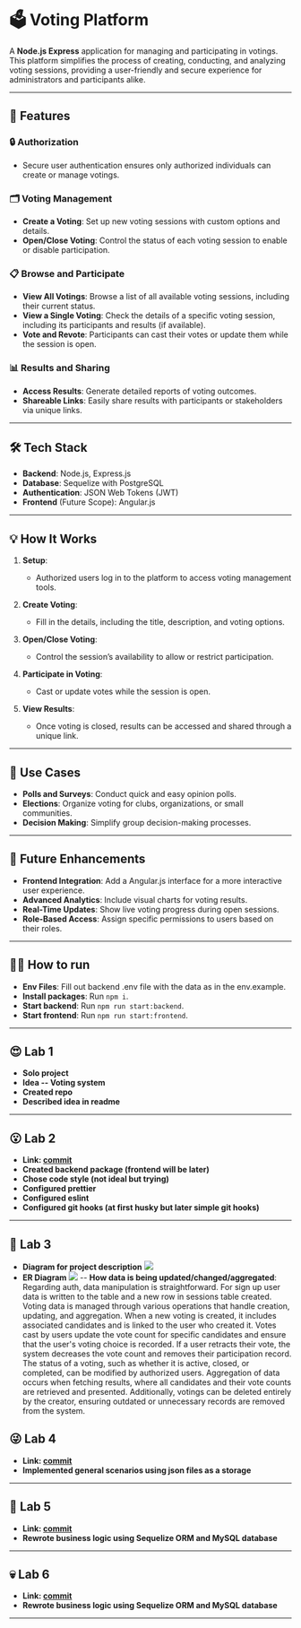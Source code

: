 # 🗳️ Voting Platform

A **Node.js Express** application for managing and participating in votings. This platform simplifies the process of creating, conducting, and analyzing voting sessions, providing a user-friendly and secure experience for administrators and participants alike.

---

## 🚀 Features

### 🔒 **Authorization**

- Secure user authentication ensures only authorized individuals can create or manage votings.

### 🗂️ **Voting Management**

- **Create a Voting**: Set up new voting sessions with custom options and details.
- **Open/Close Voting**: Control the status of each voting session to enable or disable participation.

### 📋 **Browse and Participate**

- **View All Votings**: Browse a list of all available voting sessions, including their current status.
- **View a Single Voting**: Check the details of a specific voting session, including its participants and results (if available).
- **Vote and Revote**: Participants can cast their votes or update them while the session is open.

### 📊 **Results and Sharing**

- **Access Results**: Generate detailed reports of voting outcomes.
- **Shareable Links**: Easily share results with participants or stakeholders via unique links.

---

## 🛠️ Tech Stack

- **Backend**: Node.js, Express.js
- **Database**: Sequelize with PostgreSQL
- **Authentication**: JSON Web Tokens (JWT)
- **Frontend** (Future Scope): Angular.js

---

## 💡 How It Works

1. **Setup**:

   - Authorized users log in to the platform to access voting management tools.

2. **Create Voting**:

   - Fill in the details, including the title, description, and voting options.

3. **Open/Close Voting**:

   - Control the session’s availability to allow or restrict participation.

4. **Participate in Voting**:

   - Cast or update votes while the session is open.

5. **View Results**:
   - Once voting is closed, results can be accessed and shared through a unique link.

---

## 🎯 Use Cases

- **Polls and Surveys**: Conduct quick and easy opinion polls.
- **Elections**: Organize voting for clubs, organizations, or small communities.
- **Decision Making**: Simplify group decision-making processes.

---

## 🚧 Future Enhancements

- **Frontend Integration**: Add a Angular.js interface for a more interactive user experience.
- **Advanced Analytics**: Include visual charts for voting results.
- **Real-Time Updates**: Show live voting progress during open sessions.
- **Role-Based Access**: Assign specific permissions to users based on their roles.

---

## 🏃‍♂️ How to run

- **Env Files**: Fill out backend .env file with the data as in the env.example.
- **Install packages**: Run `npm i`.
- **Start backend**: Run `npm run start:backend`.
- **Start frontend**: Run `npm run start:frontend`.

---

## 😍 Lab 1

- **Solo project**
- **Idea -- Voting system**
- **Created repo**
- **Described idea in readme**

---

## 😮 Lab 2

- **Link: [commit](https://github.com/kserhiichuk/voting-system/tree/e62f754b70bc0ed89faf42ffeac32ec2ff946387)**
- **Created backend package (frontend will be later)**
- **Chose code style (not ideal but trying)**
- **Configured prettier**
- **Configured eslint**
- **Configured git hooks (at first husky but later simple git hooks)**

---

## 🤔 Lab 3

- **Diagram for project description**
  [![](https://mermaid.ink/img/pako:eNq9Vt1u0zAUfhXLN4DUTWvabF0ukLp1CNAqRls2ibQXWeO1EWlS8sP-Oolt_NwgDSG0OxBvwNa1rKy0ewX7jThOsrbZWjRQRC4c-_j4O9_xObbPLi6bKsESrlhKvYoKmaJRNBB8trvui4p4QSm_IIaK7i5t1S1i2_eK2NfhX3ZNTrtOFWU1VdXJpmKREpqaut-gH2mTHdA27UHbYW_YMb2gJ-wdO2ZHCEQnCCQ9-gM0LgIpbdETEHXYW0Qv2WvaR7CkD50O22cH7JA2AeA9X3kICLC8y1XOYdElqIBCA-UKcs50HWKXhgxHXfEnR_nzL1dQwAXfj2A59wE16Fd6yonQU04-ZCsGLIAWsD4FJufAu832pzgleub72kCLheUh8KJpOJap68QqXbf-ynQ0oyKver9bM5BuxyAM_gcWNUUz5Cw0UTMYAk-0PkkroPDNM9_30oaeDxKF_qIdngyQGB16RrvsiLbYMeLKd9hnyCueJM1GNnNtE7KQ8nrpKtNHOIyNViQcEJCw4exopiHn_f-AxhgSkdl0bWLJz6CZ7PTEBImMxPjdH0sjSpuEWyT_yV5ZMVRNVcDo4lVvwpZPzISAyyewNXLveUx6cMie5LIICLVB1Oc0uOHMAmC8dImu7RCuULph6noC_JORG6jjIhoZcihu0aBOjk4E-JkFHyT_dHnkeqQdrinIGcVR1hUb7G2DQigbwof9O71AsLjLPvB3E5j04LkDGP7sobRRcXXFaqDVteEltaqRTRstPc6XQpihzL4tajiiE5D5Hf2XuMNrfRwmlBX-wOvcqDweWHAbeaVHgBgqPdLyYD6YDkqPL0CsxfaBTHcQyJF3C4LoVyD8wPOIQ4AHak2YboFiP-i16U8JPSwUVvIot5QvoPTKo8a4omfEDRzDNWKB4yrUVbt8ooidKqmRIpagq5INxdUd7skeqEI4zfy2UcaSY7kkhi3TrVSxtKHoNozcOs_VjKbAltQGUqJqjmll_crNK-BiuK4Yz02zdgUDQyzt4i0sCUJyOiXOJQRxNjmXSIpiIoa3uXhaiIup-bgozM7NpFLJ1F4M73gIM9PzSXF2XozPCEI8mYonhL3fIgOyAw?type=png)](https://mermaid.live/edit#pako:eNq9Vt1u0zAUfhXLN4DUTWvabF0ukLp1CNAqRls2ibQXWeO1EWlS8sP-Oolt_NwgDSG0OxBvwNa1rKy0ewX7jThOsrbZWjRQRC4c-_j4O9_xObbPLi6bKsESrlhKvYoKmaJRNBB8trvui4p4QSm_IIaK7i5t1S1i2_eK2NfhX3ZNTrtOFWU1VdXJpmKREpqaut-gH2mTHdA27UHbYW_YMb2gJ-wdO2ZHCEQnCCQ9-gM0LgIpbdETEHXYW0Qv2WvaR7CkD50O22cH7JA2AeA9X3kICLC8y1XOYdElqIBCA-UKcs50HWKXhgxHXfEnR_nzL1dQwAXfj2A59wE16Fd6yonQU04-ZCsGLIAWsD4FJufAu832pzgleub72kCLheUh8KJpOJap68QqXbf-ynQ0oyKver9bM5BuxyAM_gcWNUUz5Cw0UTMYAk-0PkkroPDNM9_30oaeDxKF_qIdngyQGB16RrvsiLbYMeLKd9hnyCueJM1GNnNtE7KQ8nrpKtNHOIyNViQcEJCw4exopiHn_f-AxhgSkdl0bWLJz6CZ7PTEBImMxPjdH0sjSpuEWyT_yV5ZMVRNVcDo4lVvwpZPzISAyyewNXLveUx6cMie5LIICLVB1Oc0uOHMAmC8dImu7RCuULph6noC_JORG6jjIhoZcihu0aBOjk4E-JkFHyT_dHnkeqQdrinIGcVR1hUb7G2DQigbwof9O71AsLjLPvB3E5j04LkDGP7sobRRcXXFaqDVteEltaqRTRstPc6XQpihzL4tajiiE5D5Hf2XuMNrfRwmlBX-wOvcqDweWHAbeaVHgBgqPdLyYD6YDkqPL0CsxfaBTHcQyJF3C4LoVyD8wPOIQ4AHak2YboFiP-i16U8JPSwUVvIot5QvoPTKo8a4omfEDRzDNWKB4yrUVbt8ooidKqmRIpagq5INxdUd7skeqEI4zfy2UcaSY7kkhi3TrVSxtKHoNozcOs_VjKbAltQGUqJqjmll_crNK-BiuK4Yz02zdgUDQyzt4i0sCUJyOiXOJQRxNjmXSIpiIoa3uXhaiIup-bgozM7NpFLJ1F4M73gIM9PzSXF2XozPCEI8mYonhL3fIgOyAw)
- **ER Diagram**
  [![](https://mermaid.ink/img/pako:eNqdU11vmzAU_SuWn2kUCCSEN9TQDk2hVaDVNCFFFnYTq2Aj23Tt0vz32YGGpGWV2jff4-Nz7ofvDhYcExhAIhYUbQSqcgbAXRqtUrAzRwDiJAMUg9ufbXgfri5_hCvAUEXOkZJvKDuHaiTlHy6wQff54fL-JouT6_-pm7CRRKw1dvXOUVFVdpZZ9CsDmMhC0FpR3rlGyd0SSIVUI3u1J66IXLOm6l7GyyjNwuUtKARBiuA1UifZXYbJIl6EWfRZglqSss1Qin1TPlj35UdfKX7Yz6AFYphiXUJ_0XmkUZrGN8m3eswfCXvfKfJcU6ErOetU-0deXy8u-O441ADksO2rzOEQK-o4SKohxjFzQ9qijvKm3pFOZmRolBVlg8kwt7c8qp08_0ASpCD0qdWCFqyIqBDFej0Oncyh2hI9YGiomDygplSGuddU1CievrACBko0xIKCN5stDB5QKXXU1GZQ3YYdUYKp4mLZLuBhDy1YI_ab8-pNRocw2MFnGDiOO_K92cTxpu5s4nrexIIvBh45tufPbc-Zzsa-7_p7C_49KIxHc9ebzj177Di269sTZ_8Ps2YujA?type=png)](https://mermaid.live/edit#pako:eNqdU11vmzAU_SuWn2kUCCSEN9TQDk2hVaDVNCFFFnYTq2Aj23Tt0vz32YGGpGWV2jff4-Nz7ofvDhYcExhAIhYUbQSqcgbAXRqtUrAzRwDiJAMUg9ufbXgfri5_hCvAUEXOkZJvKDuHaiTlHy6wQff54fL-JouT6_-pm7CRRKw1dvXOUVFVdpZZ9CsDmMhC0FpR3rlGyd0SSIVUI3u1J66IXLOm6l7GyyjNwuUtKARBiuA1UifZXYbJIl6EWfRZglqSss1Qin1TPlj35UdfKX7Yz6AFYphiXUJ_0XmkUZrGN8m3eswfCXvfKfJcU6ErOetU-0deXy8u-O441ADksO2rzOEQK-o4SKohxjFzQ9qijvKm3pFOZmRolBVlg8kwt7c8qp08_0ASpCD0qdWCFqyIqBDFej0Oncyh2hI9YGiomDygplSGuddU1CievrACBko0xIKCN5stDB5QKXXU1GZQ3YYdUYKp4mLZLuBhDy1YI_ab8-pNRocw2MFnGDiOO_K92cTxpu5s4nrexIIvBh45tufPbc-Zzsa-7_p7C_49KIxHc9ebzj177Di269sTZ_8Ps2YujA)
  -- **How data is being updated/changed/aggregated**: Regarding auth, data manipulation is straightforward. For sign up user data is written to the table and a new row in sessions table created. Voting data is managed through various operations that handle creation, updating, and aggregation. When a new voting is created, it includes associated candidates and is linked to the user who created it. Votes cast by users update the vote count for specific candidates and ensure that the user's voting choice is recorded. If a user retracts their vote, the system decreases the vote count and removes their participation record. The status of a voting, such as whether it is active, closed, or completed, can be modified by authorized users. Aggregation of data occurs when fetching results, where all candidates and their vote counts are retrieved and presented. Additionally, votings can be deleted entirely by the creator, ensuring outdated or unnecessary records are removed from the system.

## 😜 Lab 4

- **Link: [commit](https://github.com/kserhiichuk/voting-system/tree/4a1d941ddbfccc8ec8628b1cbcc54f088a2c372e)**
- **Implemented general scenarios using json files as a storage**

---

## 🤩 Lab 5

- **Link: [commit](https://github.com/kserhiichuk/voting-system/tree/1e03b14c610c61b9e24c64fd840d27b148e646a3)**
- **Rewrote business logic using Sequelize ORM and MySQL database**

---

## 💀 Lab 6

- **Link: [commit](https://github.com/kserhiichuk/voting-system/tree/1e03b14c610c61b9e24c64fd840d27b148e646a3)**
- **Rewrote business logic using Sequelize ORM and MySQL database**

---
